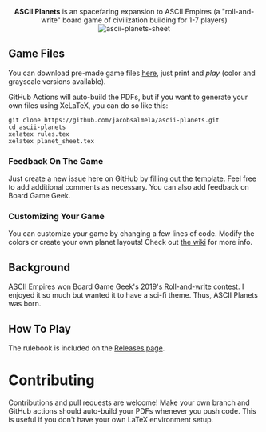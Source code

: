 <p align="center">
  <strong>ASCII Planets</strong> is an spacefaring expansion to ASCII Empires (a "roll-and-write" board game of civilization building for 1-7 players)
  <br>
  <img src="https://user-images.githubusercontent.com/3843505/94575720-26f6cf80-023a-11eb-9fdf-15091fc5c396.png" alt="ascii-planets-sheet">
</p>

## Game Files

You can download pre-made game files [here](https://github.com/jacobsalmela/ascii-planets/releases), just print and _play_ (color and grayscale versions available).

GitHub Actions will auto-build the PDFs, but if you want to generate your own files using XeLaTeX, you can do so like this:

```
git clone https://github.com/jacobsalmela/ascii-planets.git
cd ascii-planets
xelatex rules.tex
xelatex planet_sheet.tex
```

### Feedback On The Game
Just create a new issue here on GitHub by [filling out the template](https://github.com/jacobsalmela/ascii-planets/issues/new?template=feedback.md).  Feel free to add additional comments as necessary.  You can also add feedback on Board Game Geek.

### Customizing Your Game

You can customize your game by changing a few lines of code.  Modify the colors or create your own planet layouts!  Check out [the wiki](https://github.com/jacobsalmela/ascii-planets/wiki) for more info.

## Background

[ASCII Empires](https://boardgamegeek.com/boardgame/307670/ascii-empires) won Board Game Geek's [2019's Roll-and-write contest](https://boardgamegeek.com/thread/2153371/roll-write-game-design-contest).  I enjoyed it so much but wanted it to have a sci-fi theme.  Thus, ASCII Planets was born.

## How To Play
The rulebook is included on the [Releases page](https://github.com/jacobsalmela/ascii-planets/releases).

# Contributing
Contributions and pull requests are welcome!  Make your own branch and GitHub actions should auto-build your PDFs whenever you push code.  This is useful if you don't have your own LaTeX environment setup.
